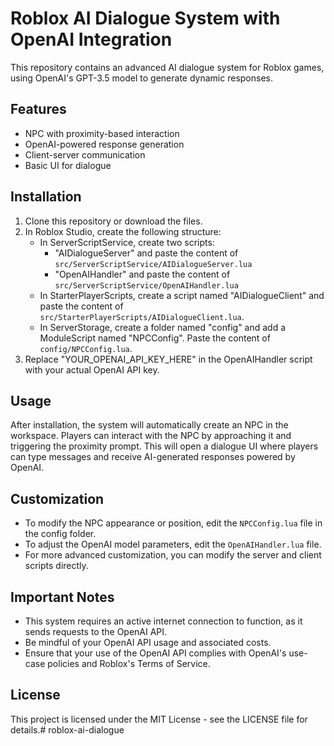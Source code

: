 # Roblox AI Dialogue System with OpenAI Integration

This repository contains an advanced AI dialogue system for Roblox games, using OpenAI's GPT-3.5 model to generate dynamic responses.

## Features

- NPC with proximity-based interaction
- OpenAI-powered response generation
- Client-server communication
- Basic UI for dialogue

## Installation

1. Clone this repository or download the files.
2. In Roblox Studio, create the following structure:
   - In ServerScriptService, create two scripts:
     - "AIDialogueServer" and paste the content of `src/ServerScriptService/AIDialogueServer.lua`
     - "OpenAIHandler" and paste the content of `src/ServerScriptService/OpenAIHandler.lua`
   - In StarterPlayerScripts, create a script named "AIDialogueClient" and paste the content of `src/StarterPlayerScripts/AIDialogueClient.lua`.
   - In ServerStorage, create a folder named "config" and add a ModuleScript named "NPCConfig". Paste the content of `config/NPCConfig.lua`.
3. Replace "YOUR_OPENAI_API_KEY_HERE" in the OpenAIHandler script with your actual OpenAI API key.

## Usage

After installation, the system will automatically create an NPC in the workspace. Players can interact with the NPC by approaching it and triggering the proximity prompt. This will open a dialogue UI where players can type messages and receive AI-generated responses powered by OpenAI.

## Customization

- To modify the NPC appearance or position, edit the `NPCConfig.lua` file in the config folder.
- To adjust the OpenAI model parameters, edit the `OpenAIHandler.lua` file.
- For more advanced customization, you can modify the server and client scripts directly.

## Important Notes

- This system requires an active internet connection to function, as it sends requests to the OpenAI API.
- Be mindful of your OpenAI API usage and associated costs.
- Ensure that your use of the OpenAI API complies with OpenAI's use-case policies and Roblox's Terms of Service.

## License

This project is licensed under the MIT License - see the LICENSE file for details.# roblox-ai-dialogue
